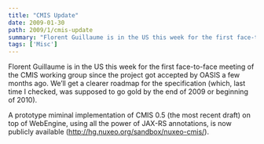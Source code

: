 ```yaml
---
title: "CMIS Update"
date: 2009-01-30
path: 2009/1/cmis-update
summary: "Florent Guillaume is in the US this week for the first face-to-face meeting of the CMIS working group since the project got accepted by OASIS a few months ago."
tags: ['Misc']
---
```


Florent Guillaume is in the US this week for the first face-to-face meeting of the CMIS working group since the project got accepted by OASIS a few months ago. We&#8217;ll get a clearer roadmap for the specification (which, last time I checked, was supposed to go gold by the end of 2009 or beginning of 2010).

A prototype miminal implementation of CMIS 0.5 (the most recent draft) on top of WebEngine, using all the power of JAX-RS annotations, is now publicly available (<a href="http://hg.nuxeo.org/sandbox/nuxeo-cmis/">http://hg.nuxeo.org/sandbox/nuxeo-cmis/</a>).

